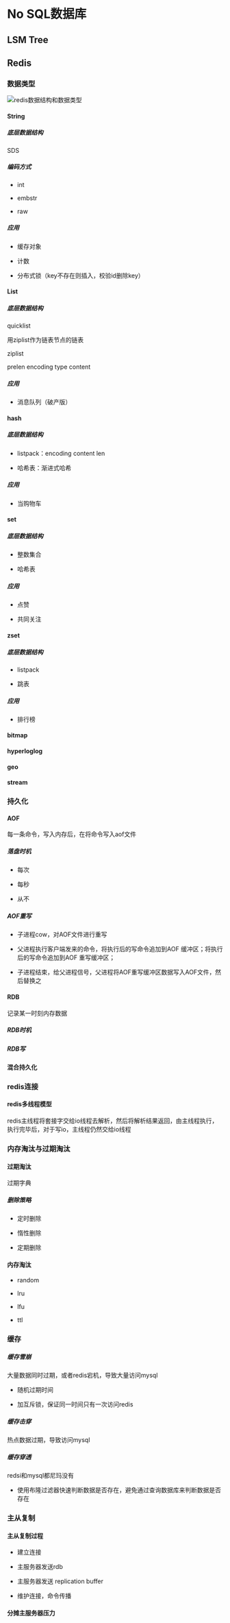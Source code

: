 # No SQL数据库

## LSM Tree


## Redis

### 数据类型

![redis数据结构和数据类型](redis_datastructure.png)


#### String

##### 底层数据结构

SDS

##### 编码方式

+ int

+ embstr

+ raw

##### 应用

+ 缓存对象

+ 计数

+ 分布式锁（key不存在则插入，校验id删除key）


#### List

##### 底层数据结构

quicklist

用ziplist作为链表节点的链表

ziplist

prelen encoding type content

##### 应用

+ 消息队列（破产版）


#### hash

##### 底层数据结构

+ listpack：encoding content len

+ 哈希表：渐进式哈希


##### 应用

+ 当购物车


#### set

##### 底层数据结构

+ 整数集合

+ 哈希表

##### 应用

+ 点赞

+ 共同关注


#### zset

##### 底层数据结构

+ listpack

+ 跳表

##### 应用

+ 排行榜


#### bitmap

#### hyperloglog

#### geo

#### stream





### 持久化

#### AOF

每一条命令，写入内存后，在将命令写入aof文件

##### 落盘时机

+ 每次

+ 每秒

+ 从不

##### AOF重写

+ 子进程cow，对AOF文件进行重写

+ 父进程执行客户端发来的命令，将执行后的写命令追加到AOF 缓冲区；将执行后的写命令追加到AOF 重写缓冲区；

+ 子进程结束，给父进程信号，父进程将AOF重写缓冲区数据写入AOF文件，然后替换之

#### RDB

记录某一时刻内存数据

##### RDB时机

##### RDB写


#### 混合持久化


### redis连接

#### redis多线程模型

redis主线程将套接字交给io线程去解析，然后将解析结果返回，由主线程执行，执行完毕后，对于写io，主线程仍然交给io线程


### 内存淘汰与过期淘汰

#### 过期淘汰

过期字典

##### 删除策略

+ 定时删除

+ 惰性删除

+ 定期删除

#### 内存淘汰

+ random

+ lru

+ lfu

+ ttl





### 缓存

##### 缓存雪崩

大量数据同时过期，或者redis宕机，导致大量访问mysql

+ 随机过期时间

+ 加互斥锁，保证同一时间只有一次访问redis

##### 缓存击穿

热点数据过期，导致访问mysql

##### 缓存穿透

redsi和mysql都尼玛没有

+ 使用布隆过滤器快速判断数据是否存在，避免通过查询数据库来判断数据是否存在











### 主从复制

#### 主从复制过程

+ 建立连接

+ 主服务器发送rdb

+ 主服务器发送 replication buffer 

+ 维护连接，命令传播

#### 分摊主服务器压力

#### 

#### 





